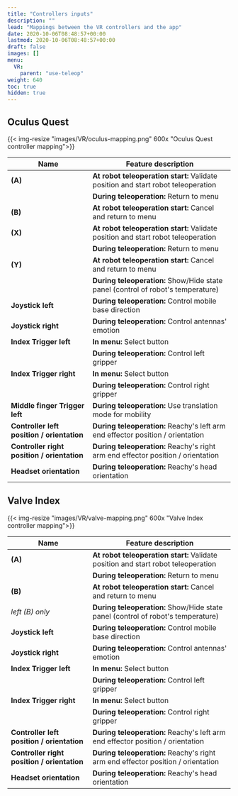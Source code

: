 ```yaml
---
title: "Controllers inputs"
description: ""
lead: "Mappings between the VR controllers and the app"
date: 2020-10-06T08:48:57+00:00
lastmod: 2020-10-06T08:48:57+00:00
draft: false
images: []
menu:
  VR:
    parent: "use-teleop"
weight: 640
toc: true
hidden: true
---
```


## Oculus Quest

{{< img-resize "images/VR/oculus-mapping.png" 600x "Oculus Quest controller mapping">}}

|Name|Feature description |
|----|--------------------|
|**(A)**|**At robot teleoperation start:** Validate position and start robot teleoperation|
|       |**During teleoperation:** Return to menu|
|**(B)**|**At robot teleoperation start:** Cancel and return to menu|
|**(X)**|**At robot teleoperation start:** Validate position and start robot teleoperation|
|       |**During teleoperation:** Return to menu|
|**(Y)**|**At robot teleoperation start:** Cancel and return to menu|
|       |**During teleoperation:** Show/Hide state panel (control of robot's temperature)|
|**Joystick left**|**During teleoperation:** Control mobile base direction|
|**Joystick right**|**During teleoperation:** Control antennas' emotion|
|**Index Trigger left**|**In menu:** Select button|
|                      |**During teleoperation:** Control left gripper|
|**Index Trigger right**|**In menu:** Select button|
|                       |**During teleoperation:** Control right gripper|
|**Middle finger Trigger left**|**During teleoperation:** Use translation mode for mobility|
|**Controller left position / orientation**|**During teleoperation:** Reachy's left arm end effector position / orientation|
|**Controller right position / orientation**|**During teleoperation:** Reachy's right arm end effector position / orientation|
|**Headset orientation**|**During teleoperation:** Reachy's head orientation|


## Valve Index

{{< img-resize "images/VR/valve-mapping.png" 600x "Valve Index controller mapping">}}

|Name|Feature description |
|----|--------------------|
|**(A)**|**At robot teleoperation start:** Validate position and start robot teleoperation|
|       |**During teleoperation:** Return to menu|
|**(B)**|**At robot teleoperation start:** Cancel and return to menu|
|*left (B) only*|**During teleoperation:** Show/Hide state panel (control of robot's temperature)|
|**Joystick left**|**During teleoperation:** Control mobile base direction|
|**Joystick right**|**During teleoperation:** Control antennas' emotion|
|**Index Trigger left**|**In menu:** Select button|
|                      |**During teleoperation:** Control left gripper|
|**Index Trigger right**|**In menu:** Select button|
|                       |**During teleoperation:** Control right gripper|
|**Controller left position / orientation**|**During teleoperation:** Reachy's left arm end effector position / orientation|
|**Controller right position / orientation**|**During teleoperation:** Reachy's right arm end effector position / orientation|
|**Headset orientation**|**During teleoperation:** Reachy's head orientation|
